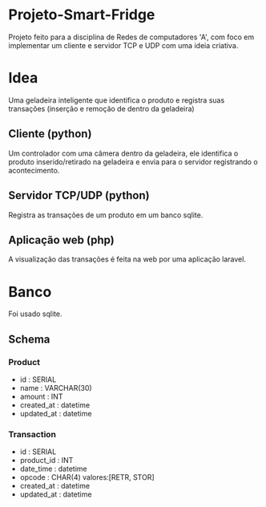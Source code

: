 # Projeto-Smart-Fridge

Projeto feito para a disciplina de Redes de computadores 'A', com foco
em implementar um cliente e servidor TCP e UDP com uma ideia criativa.

# Idea
Uma geladeira inteligente que identifica o produto e registra suas
transações (inserção e remoção de dentro da geladeira)

## Cliente (python)
Um controlador com uma câmera dentro da geladeira, ele identifica o
produto inserido/retirado na geladeira e envia para o servidor
registrando o acontecimento.

## Servidor TCP/UDP (python)
Registra as transações de um produto em um banco sqlite.

## Aplicação web (php)
A visualização das transações é feita na web por uma aplicação
laravel.

# Banco
Foi usado sqlite.

## Schema
### Product
 - id         : SERIAL
 - name       : VARCHAR(30)
 - amount     : INT
 - created_at : datetime
 - updated_at : datetime

### Transaction
 - id         : SERIAL
 - product_id : INT
 - date_time  : datetime
 - opcode     : CHAR(4) valores:[RETR, STOR]
 - created_at : datetime
 - updated_at : datetime
